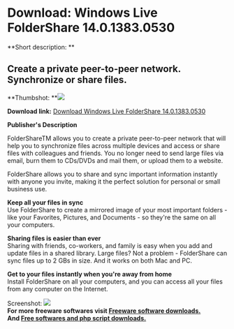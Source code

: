 # Download: Windows Live FolderShare 14.0.1383.0530

**Short description: **

## Create a private peer-to-peer network. Synchronize or share files.

  
**Thumbshot: **![](http://www.freewarefiles.com/screenshot/foldershare_md.gif)   
  
**Download link:** [Download Windows Live FolderShare 14.0.1383.0530](http://freesoftwares.boysofts.com/Windows-Live-FolderShare_program_13533.html)  
  

**Publisher's Description**  
  

FolderShareTM allows you to create a private peer-to-peer network that will
help you to synchronize files across multiple devices and access or share
files with colleagues and friends. You no longer need to send large files via
email, burn them to CDs/DVDs and mail them, or upload them to a website.

FolderShare allows you to share and sync important information instantly with
anyone you invite, making it the perfect solution for personal or small
business use.

**Keep all your files in sync**  
Use FolderShare to create a mirrored image of your most important folders -
like your Favorites, Pictures, and Documents - so they're the same on all your
computers.

**Sharing files is easier than ever**  
Sharing with friends, co-workers, and family is easy when you add and update
files in a shared library. Large files? Not a problem - FolderShare can sync
files up to 2 GBs in size. And it works on both Mac and PC.

**Get to your files instantly when you're away from home**  
Install FolderShare on all your computers, and you can access all your files
from any computer on the Internet.

  
  
Screenshot: ![](http://www.freewarefiles.com/screenshot/foldershare.gif)  
**For more freeware softwares visit [Freeware software downloads.](http://freesoftwares.boysofts.com/)**   
**And [Free softwares and php script downloads.](http://www.boysofts.com/)**

